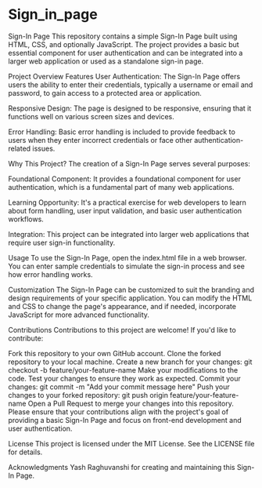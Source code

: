 # Sign_in_page

Sign-In Page
This repository contains a simple Sign-In Page built using HTML, CSS, and optionally JavaScript. The project provides a basic but essential component for user authentication and can be integrated into a larger web application or used as a standalone sign-in page.

Project Overview
Features
User Authentication: The Sign-In Page offers users the ability to enter their credentials, typically a username or email and password, to gain access to a protected area or application.

Responsive Design: The page is designed to be responsive, ensuring that it functions well on various screen sizes and devices.

Error Handling: Basic error handling is included to provide feedback to users when they enter incorrect credentials or face other authentication-related issues.

Why This Project?
The creation of a Sign-In Page serves several purposes:

Foundational Component: It provides a foundational component for user authentication, which is a fundamental part of many web applications.

Learning Opportunity: It's a practical exercise for web developers to learn about form handling, user input validation, and basic user authentication workflows.

Integration: This project can be integrated into larger web applications that require user sign-in functionality.

Usage
To use the Sign-In Page, open the index.html file in a web browser. You can enter sample credentials to simulate the sign-in process and see how error handling works.

Customization
The Sign-In Page can be customized to suit the branding and design requirements of your specific application. You can modify the HTML and CSS to change the page's appearance, and if needed, incorporate JavaScript for more advanced functionality.

Contributions
Contributions to this project are welcome! If you'd like to contribute:

Fork this repository to your own GitHub account.
Clone the forked repository to your local machine.
Create a new branch for your changes: git checkout -b feature/your-feature-name
Make your modifications to the code.
Test your changes to ensure they work as expected.
Commit your changes: git commit -m "Add your commit message here"
Push your changes to your forked repository: git push origin feature/your-feature-name
Open a Pull Request to merge your changes into this repository.
Please ensure that your contributions align with the project's goal of providing a basic Sign-In Page and focus on front-end development and user authentication.

License
This project is licensed under the MIT License. See the LICENSE file for details.

Acknowledgments
Yash Raghuvanshi for creating and maintaining this Sign-In Page.
